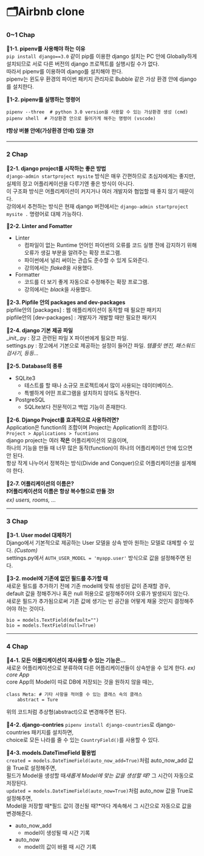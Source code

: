 # 🗂Airbnb clone  
  
  
### 0~1 Chap  
**🔹1-1. pipenv를 사용해야 하는 이유**  
`pip install django==3.0` 같이 pip를 이용한 django 설치는 PC 안에 Globally하게 설치되므로 서로 다른 버전의 django 프로젝트를 실행시킬 수가 없다.  
따라서 pipenv를 이용하여 django를 설치해야 한다.  
pipenv는 윈도우 환경의 파이썬 패키지 관리자로 Bubble 같은 가상 환경 안에 django를 설치한다.  
  
**🔹1-2. pipenv를 실행하는 명령어**  
```
pipenv --three  # python 3.0 version을 사용할 수 있는 가상환경 생성 (cmd)  
pipenv shell  # 가상환경 안으로 들어가게 해주는 명령어 (vscode)
```
**❗항상 버블 안에(가상환경 안에) 있을 것❗**  
  
---
  
  
### 2 Chap  
**🔹2-1. django project를 시작하는 좋은 방법**  
`django-admin startproject mysite` 방식은 매우 간편하므로 초심자에게는 좋지만,  
실제의 장고 어플리케이션을 다루기엔 좋은 방식이 아니다.  
이 구조화 방식은 어플리케이션이 커지거나 여러 개발자와 협업할 때 좋지 않기 때문이다.  
강의에서 추천하는 방식은 현재 django 버전에서는 `django-admin startproject mysite .` 명령어로 대체 가능하다.  
  
**🔹2-2. Linter and Fomatter**  
- Linter  
    - 컴파일이 없는 Runtime 언어인 파이썬의 오류를 코드 실행 전에 감지하기 위해 오류가 생길 부분을 알려주는 확장 프로그램. 
    - 파이썬에서 널리 써이는 관습도 준수할 수 있게 도와준다.  
    - 강의에서는 *flake8*을 사용했다.  
- Formatter  
    - 코드를 더 보기 좋게 자동으로 수정해주는 확장 프로그램.  
    - 강의에서는 *black*을 사용했다.  
  
**🔹2-3. Pipfile 안의 packages and dev-packages**  
pipfile안의 [packages] : 웹 애플리케이션이 동작할 때 필요한 패키지  
pipfile안의 [dev-packages] : 개발자가 개발할 때만 필요한 패키지  
  
**🔹2-4. django 기본 제공 파일**  
\__init__.py : 장고 관련된 파일 X 파이썬에게 필요한 파일.  
settings.py : 장고에서 기본으로 제공하는 설정이 들어간 파일. *템플릿 엔진, 패스워드 검사기, 등등...*  
  
**🔹2-5. Database의 종류**  
- SQLite3  
    - 테스트를 할 때나 소규모 프로젝트에서 많이 사용되는 데이터베이스.  
    - 특별하게 어떤 프로그램을 설치하지 않아도 동작한다.  
- PostgreSQL  
    - SQLite보다 전문적이고 백업 기능이 존재한다.  
  
**🔹2-6. Django Project를 효과적으로 사용하려면?**  
Application은 function의 조합이며 Project는 Application의 조합이다.  
`Project > Applications > fucntions`  
django project는 여러 **작은** 어플리케이션의 모음이며,  
하나의 기능을 만들 때 너무 많은 동작(function)이 하나의 어플리케이션 안에 있으면 안 된다.  
항상 작게 나누어서 정복하는 방식(Divide and Conquer)으로 어플리케이션을 설계해야 한다.  
  
**🔹2-7. 어플리케이션의 이름은?**  
**❗어플리케이션의 이름은 항상 복수형으로 만들 것❗**  
*ex) users, rooms, ...*  
  
---  
  
  
### 3 Chap  
**🔹3-1. User model 대체하기**  
Django에서 기본적으로 제공하는 User 모델을 상속 받아 원하는 모델로 대체할 수 있다. *(Custom)*  
settings.py에서 `AUTH_USER_MODEL = 'myapp.user'` 방식으로 값을 설정해주면 된다.  
  
**🔹3-2. model에 기존에 없던 필드를 추가할 때**  
새로운 필드를 추가하기 전에 기존 model에 맞춰 생성된 값이 존재할 경우,  
default 값을 정해주거나 혹은 null 허용으로 설정해주어야 오류가 발생되지 않는다.  
새로운 필드가 추가됨으로써 기존 값에 생기는 빈 공간을 어떻게 채울 것인지 결정해주어야 하는 것이다.  
```
bio = models.TextField(default="")
bio = models.TextField(null=True)
```  
---  
  
  
### 4 Chap
**🔹4-1. 모든 어플리케이션이 재사용할 수 있는 기능은...**  
새로운 어플리케이션으로 분류하여 다른 어플리케이션들이 상속받을 수 있게 한다. *ex) core App*  
core App의 Model이 따로 DB에 저장되는 것을 원하지 않을 때는,  
```
class Meta: # 기타 사항을 적어줄 수 있는 클래스 속의 클래스
    abstract = Ture
```  
위의 코드처럼 추상형(abstract)으로 변경해주면 된다.  
  
**🔹4-2. django-contries** 
`pipenv install django-countries`로 django-countries 패키지를 설치하면,  
choice로 모든 나라를 줄 수 있는 `CountryField()`를 사용할 수 있다.  
  
**🔹4-3. models.DateTimeField 활용법**  
`created = models.DateTimeField(auto_now_add=True)`처럼 auto_now_add 값을 True로 설정해주면,  
필드가 Model을 생성할 때*새롭게 Model에 맞는 값을 생성할 때?* 그 시간이 자동으로 저장된다.  
`updated = models.DateTimeField(auto_now=True)`처럼 auto_now 값을 True로 설정해주면,  
Model을 저장할 때*필드 값이 갱신될 때?*마다 계속해서 그 시간으로 자동으로 값을 변경해준다.  
  
- auto_now_add  
    - model이 생성될 때 시간 기록  
- auto_now  
    - model의 값이 바뀔 때 시간 기록  
  
  